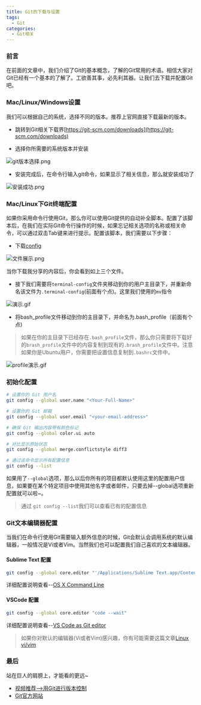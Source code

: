 ```yaml
---
title: Git的下载与设置
tags:
  - Git
categories:
  - Git相关
---
```


### 前言

在前面的文章中，我们介绍了Git的基本概念，了解的Git常用的术语。相信大家对Git已经有一个基本的了解了。工欲善其事，必先利其器。让我们去下载并配置Git吧。

### Mac/Linux/Windows设置

我们可以根据自己的系统，选择不同的版本。推荐上官网直接下载最新的版本。

* 跳转到Git相关下载界[https://git-scm.com/downloads](https://git-scm.com/downloads)
  
* 选择你所需要的系统版本并安装

![git版本选择.png](https://upload-images.jianshu.io/upload_images/2824145-b856d6b188753669.png?imageMogr2/auto-orient/strip%7CimageView2/2/w/1240)

* 安装完成后，在命令行输入git命令，如果显示了相关信息，那么就安装成功了

![安装成功.png](https://upload-images.jianshu.io/upload_images/2824145-b8bbf9fadc890854.png?imageMogr2/auto-orient/strip%7CimageView2/2/w/1240)

### Mac/Linux下Git终端配置

如果你采用命令行使用Git，那么你可以使用Git提供的自动补全脚本。配置了该脚本后，在我们在实际Git命令行操作的时候，如果忘记相关选项的名称或相关命令，可以通过双击Tab键来进行提示。配置该脚本，我们需要以下步骤：

* 下载[config](https://pan.baidu.com/s/1ywZc4bU_8qkPMeoTBxbrww)

 ![文件展示.png](https://upload-images.jianshu.io/upload_images/2824145-7e0d2393a1398b15.png?imageMogr2/auto-orient/strip%7CimageView2/2/w/1240)

当你下载我分享的内容后，你会看到如上三个文件。

* 接下我们需要将`terminal-config`文件夹移动到你的用户主目录下，并重新命名该文件为`.terminal-config`(前面有个点)。这里我们使用的`mv`指令

![演示.gif](https://upload-images.jianshu.io/upload_images/2824145-92a4998dd9bc4355.gif?imageMogr2/auto-orient/strip)

* 将bash_profile文件移动到你的主目录下，并命名为.bash_profile（前面有个点)

> 如果在你的主目录下已经存在`.bash_profile`文件，那么你只需要将下载好的`brash_profile`文件中的内容复制到现有的`.brash_profile`文件中。注意如果你是Ubuntu用户，你需要把设置信息复制到`.bashrc`文件中。

![profile演示.gif](https://upload-images.jianshu.io/upload_images/2824145-35d0b0caa46e0015.gif?imageMogr2/auto-orient/strip)

### 初始化配置

```bash
# 设置你的 Git 用户名
git config --global user.name "<Your-Full-Name>"

# 设置你的 Git 邮箱
git config --global user.email "<your-email-address>"

# 确保 Git 输出内容带有颜色标记
git config --global color.ui auto

# 对比显示原始状态
git config --global merge.conflictstyle diff3

# 通过该命令显示所有配置信息
git config --list
```

如果用了`--global`选项，那么以后你所有的项目都默认使用这里的配置用户信息，如果要在某个特定项目中使用其他名字或者邮件，只要去掉--global选项重新配置就可以啦~。

>通过 `git config --list`我们可以查看已有的配置信息

### Git文本编辑器配置

当我们在命令行使用Git需要输入额外信息的时候，Git会默认会调用系统的默认编辑器，一般情况是Vi或者Vim。当然我们也可以配置我们自己喜欢的文本编辑器。

#### Sublime Text 配置

```bash
git config --global core.editor "'/Applications/Sublime Text.app/Contents/SharedSupport/bin/subl' -n -w"
```

详细配置说明查看--[OS X Command Line](https://www.sublimetext.com/docs/3/osx_command_line.html)

#### VSCode 配置

```bash
git config --global core.editor "code --wait"
```

详细配置说明查看--[VS Code as Git editor](https://code.visualstudio.com/docs/editor/versioncontrol#_vs-code-as-git-editor)

>如果你对默认的编辑器(Vi或者Vim)感兴趣，你有可能需要这篇文章[Linux vi/vim](https://www.runoob.com/linux/linux-vim.html)

### 最后

站在巨人的肩膀上，才能看的更远~

* [视频推荐-->用Git进行版本控制](https://cn.udacity.com/course/version-control-with-Git--ud123)
* [Git官方网站](https://Git-scm.com/book/zh/v2/)
